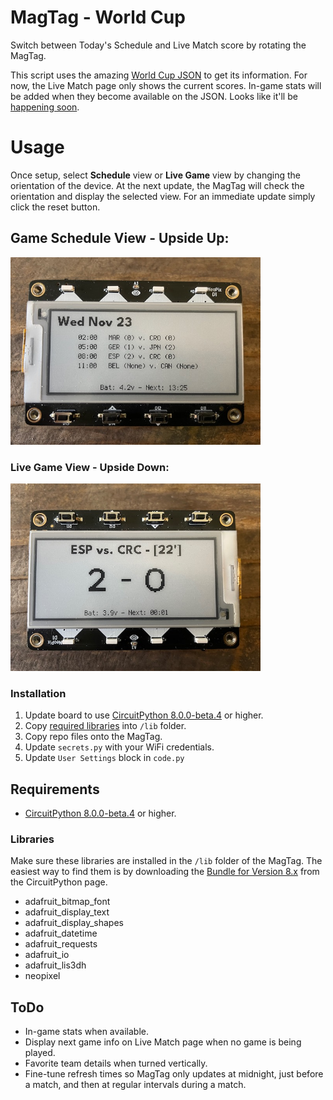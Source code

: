 # MagTag - World Cup

Switch between Today's Schedule and Live Match score by rotating the MagTag.

This script uses the amazing [World Cup JSON](https://github.com/estiens/world_cup_json) to get its information. For now, the Live Match page only shows the current scores. In-game stats will be added when they become available on the JSON. Looks like it'll be [happening soon](https://github.com/estiens/world_cup_json/issues/210#issuecomment-1325489429).

# Usage

Once setup, select **Schedule** view or **Live Game** view by changing the orientation of the device. At the next update, the MagTag will check the orientation and display the selected view. For an immediate update simply click the reset button.

## Game Schedule View - Upside Up:

<img src="upsideup.jpeg" alt="Game Schedule View" width="400"/>

### Live Game View - Upside Down:

<img src="upsidedown.jpeg" alt="Live Game View" width="400"/>

### Installation

1. Update board to use [CircuitPython 8.0.0-beta.4](https://circuitpython.org/board/adafruit_magtag_2.9_grayscale/) or higher.
2. Copy [required libraries](https://circuitpython.org/libraries) into `/lib` folder.
3. Copy repo files onto the MagTag.
4. Update `secrets.py` with your WiFi credentials.
5. Update `User Settings` block in `code.py`

## Requirements

* [CircuitPython 8.0.0-beta.4](https://circuitpython.org/board/adafruit_magtag_2.9_grayscale/) or higher.

### Libraries
Make sure these libraries are installed in the `/lib` folder of the MagTag. The easiest way to find them is by downloading the [Bundle for Version 8.x](https://circuitpython.org/libraries) from the CircuitPython page.

- adafruit_bitmap_font 
- adafruit_display_text 
- adafruit_display_shapes
- adafruit_datetime 
- adafruit_requests
- adafruit_io
- adafruit_lis3dh
- neopixel

## ToDo

- In-game stats when available.
- Display next game info on Live Match page when no game is being played.
- Favorite team details when turned vertically.
- Fine-tune refresh times so MagTag only updates at midnight, just before a match, and then at regular intervals during a match.
